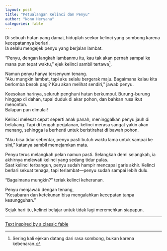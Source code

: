 ```yaml
---
layout: post
title: "Petualangan Kelinci dan Penyu"
author: "Nono Heryana"
categories: fable
---
```


Di sebuah hutan yang damai, hiduplah seekor kelinci yang sombong karena kecepatannya berlari.  
Ia selalu mengejek penyu yang berjalan lambat.  

“Penyu, dengan langkah lambanmu itu, kau tak akan pernah sampai ke mana pun tepat waktu,” ejek kelinci sambil tertawa[^1].  

Namun penyu hanya tersenyum tenang.  
“Aku mungkin lambat, tapi aku selalu bergerak maju. Bagaimana kalau kita berlomba besok pagi? Kau akan melihat sendiri,” jawab penyu.

Keesokan harinya, seluruh penghuni hutan berkumpul. Burung-burung hinggap di dahan, tupai duduk di akar pohon, dan bahkan rusa ikut menonton.  
Balapan pun dimulai!  

Kelinci melesat cepat seperti anak panah, meninggalkan penyu jauh di belakang. Tapi di tengah perjalanan, kelinci merasa sangat yakin akan menang, sehingga ia berhenti untuk beristirahat di bawah pohon.  

“Aku bisa tidur sebentar, penyu pasti butuh waktu lama untuk sampai ke sini,” katanya sambil memejamkan mata.  

Penyu terus melangkah pelan namun pasti. Selangkah demi selangkah, ia akhirnya melewati kelinci yang sedang tidur pulas.  
Saat kelinci terbangun, penyu sudah hampir mencapai garis akhir. Kelinci berlari sekuat tenaga, tapi terlambat—penyu sudah sampai lebih dulu.  

“Bagaimana mungkin?” teriak kelinci keheranan.  

Penyu menjawab dengan tenang,  
“Kesabaran dan ketekunan bisa mengalahkan kecepatan tanpa kesungguhan.”  

Sejak hari itu, kelinci belajar untuk tidak lagi meremehkan siapapun.  

---

[Text inspired by a classic fable](https://en.wikipedia.org/wiki/The_Tortoise_and_the_Hare)  

[^1]: Sering kali ejekan datang dari rasa sombong, bukan karena kebenaran.

